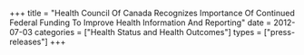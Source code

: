 +++
title = "Health Council Of Canada Recognizes Importance Of Continued Federal Funding To Improve Health Information And Reporting"
date = 2012-07-03
categories = ["Health Status and Health Outcomes"]
types = ["press-releases"]
+++
